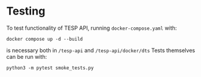 # Testing
To test functionality of TESP API, running `docker-compose.yaml` with: 
```
docker compose up -d --build  
```
is necessary both in `/tesp-api` and `/tesp-api/docker/dts`
Tests themselves can be run with:
```
python3 -m pytest smoke_tests.py
```
